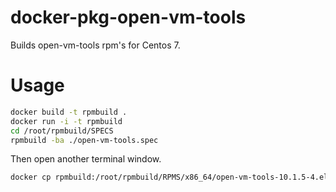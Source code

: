 # docker-pkg-open-vm-tools

Builds open-vm-tools rpm's for Centos 7.

# Usage
```bash
docker build -t rpmbuild .
docker run -i -t rpmbuild
cd /root/rpmbuild/SPECS
rpmbuild -ba ./open-vm-tools.spec
```

Then open another terminal window.
```bash
docker cp rpmbuild:/root/rpmbuild/RPMS/x86_64/open-vm-tools-10.1.5-4.el7.centos.x86_64.rpm ./
```
